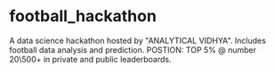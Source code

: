 # football_hackathon
A data science hackathon hosted by "ANALYTICAL VIDHYA". Includes football data analysis and prediction. POSTION: TOP 5% @ number 20\500+ in private and public leaderboards.
